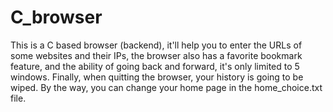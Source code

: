 # C_browser
This is a C based browser (backend), it'll help you to enter the URLs of some websites and their IPs, the browser also has a favorite bookmark feature, and the ability of going back and forward, it's only limited to 5 windows. 
Finally, when quitting the browser, your history is going to be wiped. 
By the way, you can change your home page in the home_choice.txt file.
